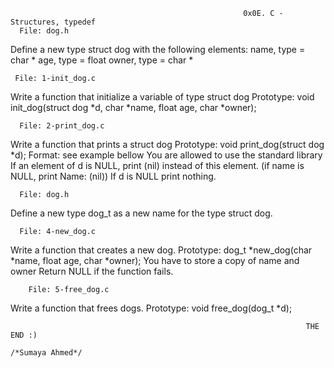                                                         0x0E. C - Structures, typedef
      File: dog.h
Define a new type struct dog with the following elements:
name, type = char *
age, type = float
owner, type = char *

     File: 1-init_dog.c
Write a function that initialize a variable of type struct dog
Prototype: void init_dog(struct dog *d, char *name, float age, char *owner);

      File: 2-print_dog.c
Write a function that prints a struct dog
Prototype: void print_dog(struct dog *d);
Format: see example bellow
You are allowed to use the standard library
If an element of d is NULL, print (nil) instead of this element. (if name is NULL, print Name: (nil))
If d is NULL print nothing.

      File: dog.h
Define a new type dog_t as a new name for the type struct dog.

      File: 4-new_dog.c
Write a function that creates a new dog.
Prototype: dog_t *new_dog(char *name, float age, char *owner);
You have to store a copy of name and owner
Return NULL if the function fails.

        File: 5-free_dog.c
Write a function that frees dogs.
Prototype: void free_dog(dog_t *d);

                                                                      THE END :)
                                                                       /*Sumaya Ahmed*/
